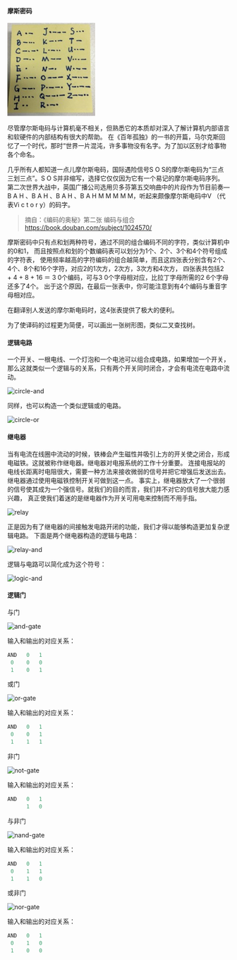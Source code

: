 #### 摩斯密码

![morse code](images/Morse-code.JPG)

尽管摩尔斯电码与计算机毫不相关，但熟悉它的本质却对深入了解计算机内部语言和软硬件的内部结构有很大的帮助。
在《百年孤独》的一书的开篇，马尔克斯回忆了一个时代，那时“世界一片混沌，许多事物没有名字。为了加以区别才给事物各个命名。

几乎所有人都知道一点儿摩尔斯电码，国际遇险信号S O S的摩尔斯电码为“三点三划三点”。S O S并非缩写，选择它仅仅因为它有一个易记的摩尔斯电码序列。
第二次世界大战中，英国广播公司选用贝多芬第五交响曲中的片段作为节目前奏— B A H 、B A H 、B A H 、B A H M M M M M，听起来颇像摩尔斯电码中V
（代表Vi c t o r y）的码字。

> 摘自：《编码的奥秘》第二张 编码与组合
> https://book.douban.com/subject/1024570/

摩斯密码中只有点和划两种符号，通过不同的组合编码不同的字符，类似计算机中的0和1，
而且按照点和划的个数编码表可以划分为1个、2个、3个和4个符号组成的字符表，
使用频率越高的字符编码的组合越简单，而且这四张表分别含有2个、4个、8个和16个字符，对应2的1次方，2次方，3次方和4次方，
四张表共包括2 + 4 + 8 + 16 ＝ 3 0个编码，可与3 0个字母相对应，比拉丁字母所需的2 6个字母还多了4个。
出于这个原因，在最后一张表中，你可能注意到有4个编码与重音字母相对应。

在翻译别人发送的摩尔斯电码时，这4张表提供了极大的便利。

为了使译码的过程更为简便，可以画出一张树形图，类似二叉查找树。


#### 逻辑电路

一个开关、一根电线、一个灯泡和一个电池可以组合成电路，如果增加一个开关，那么这就类似一个逻辑与的关系，只有两个开关同时闭合，才会有电流在电路中流动。

![circle-and](https://github.com/deanisty/Electron/blob/master/LogicGates/images/circle-and.jpg)

同样，也可以构造一个类似逻辑或的电路。

![circle-or](https://github.com/deanisty/Electron/blob/master/LogicGates/images/circle-or.jpg)

#### 继电器

当有电流在线圈中流动的时候，铁棒会产生磁性并吸引上方的开关使之闭合，形成电磁铁。这就被称作继电器。继电器对电报系统的工作十分重要。
连接电报站的电线长距离时电阻很大，需要一种方法来接收微弱的信号并把它增强后发送出去。继电器通过使用电磁铁控制开关可做到这一点。
事实上，继电器放大了一个很弱的信号使其成为一个强信号。就我们的目的而言，我们并不对它的信号放大能力感兴趣，
真正使我们着迷的是继电器作为开关可用电来控制而不用手指。

![relay](https://github.com/deanisty/Electron/blob/master/LogicGates/images/relay.jpg)

正是因为有了继电器的间接触发电路开闭的功能，我们才得以能够构造更加复杂逻辑电路。
下面是两个继电器构造的逻辑与电路：

![relay-and](https://github.com/deanisty/Electron/blob/master/LogicGates/images/relay-and.jpg)

逻辑与电路可以简化成为这个符号：

![logic-and](https://github.com/deanisty/Electron/blob/master/LogicGates/images/logic-and.jpg)

#### 逻辑门

与门

![and-gate](https://github.com/deanisty/Electron/blob/master/LogicGates/images/and-gate.jpg)

输入和输出的对应关系：

```C
AND   0   1
 0    0   0
 1    0   1
```
 
 或门
 
![or-gate](https://github.com/deanisty/Electron/blob/master/LogicGates/images/or-gate.jpg)


输入和输出的对应关系：

```C
AND   0   1
 0    0   1
 1    1   1
```
 
非门

![not-gate](https://github.com/deanisty/Electron/blob/master/LogicGates/images/not-gate.jpg)

输入和输出的对应关系：

```C
AND   0   1
      1   0
```

 与非门
 
![nand-gate](https://github.com/deanisty/Electron/blob/master/LogicGates/images/nand-gate.jpg)

输入和输出的对应关系：

```C
AND   0   1
 0    1   1
 1    1   0
```

 或非门
 
![nor-gate](https://github.com/deanisty/Electron/blob/master/LogicGates/images/nor-gate.jpg)

输入和输出的对应关系：

```C
AND   0   1
 0    1   0
 1    0   0
```
 
